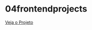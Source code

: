 # 04frontendprojects
<a href="https://jp0liveira.github.io/04frontendprojects/" target="_blank"> Veja o Projeto </a>
